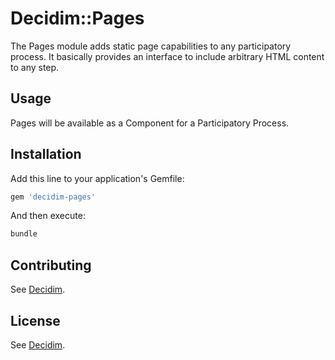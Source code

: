 # Decidim::Pages

The Pages module adds static page capabilities to any participatory process. It basically provides an interface to include arbitrary HTML content to any step.

## Usage

Pages will be available as a Component for a Participatory Process.

## Installation

Add this line to your application's Gemfile:

```ruby
gem 'decidim-pages'
```

And then execute:

```bash
bundle
```

## Contributing

See [Decidim](https://github.com/decidim/decidim).

## License

See [Decidim](https://github.com/decidim/decidim).
